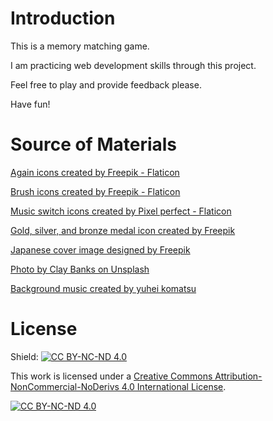 # Introduction

This is a memory matching game.

I am practicing web development skills through this project.

Feel free to play and provide feedback please.

Have fun!

# Source of Materials

[Again icons created by Freepik - Flaticon](https://www.flaticon.com/free-icons/again)

[Brush icons created by Freepik - Flaticon](https://www.flaticon.com/free-icons/brush)

[Music switch icons created by Pixel perfect - Flaticon](https://www.flaticon.com/free-icons/mute)

[Gold, silver, and bronze medal icon created by Freepik](https://www.freepik.com/free-vector/star-coin-gold-silver-bronze_137645182.htm#fromView=search&page=1&position=40&uuid=6563ddd4-431c-4ff0-90ea-4fb2d396135d)

[Japanese cover image designed by Freepik](https://www.freepik.com/free-vector/minimal-colorful-japanese-covers-pack_6966556.htm#from_view=detail_alsolike)

[Photo by Clay Banks on Unsplash](https://unsplash.com/photos/photo-of-mountain-u27Rrbs9Dwc)

[Background music created by yuhei komatsu](https://dova-s.jp/bgm/play20477.html)


# License

Shield: [![CC BY-NC-ND 4.0][cc-by-nc-nd-shield]][cc-by-nc-nd]

This work is licensed under a
[Creative Commons Attribution-NonCommercial-NoDerivs 4.0 International License][cc-by-nc-nd].

[![CC BY-NC-ND 4.0][cc-by-nc-nd-image]][cc-by-nc-nd]

[cc-by-nc-nd]: http://creativecommons.org/licenses/by-nc-nd/4.0/
[cc-by-nc-nd-image]: https://licensebuttons.net/l/by-nc-nd/4.0/88x31.png
[cc-by-nc-nd-shield]: https://img.shields.io/badge/License-CC%20BY--NC--ND%204.0-lightgrey.svg